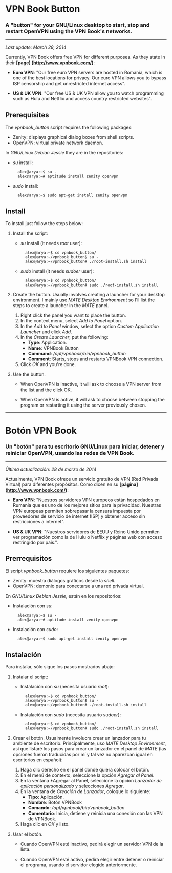 # VPN Book Button
### A "button" for your GNU/Linux desktop to start, stop and restart OpenVPN using the VPN Book's networks.

---

*Last update: March 28, 2014*

Currently, VPN Book offers free VPN for different purposes. As they state in their **[page] (http://www.vpnbook.com/)**:

* **Euro VPN**: "Our free euro VPN servers are hosted in Romania, which is one of the best locations for privacy. Our euro VPN allows you to bypass ISP censorship and get unrestricted internet access".

* **US & UK VPN**: "Our free US & UK VPN allow you to watch programming such as Hulu and Netflix and access country restricted websites".

Prerequisites
-------------

The *vpnbook_button* script requires the following packages:

* Zenity: displays graphical dialog boxes from shell scripts.
* OpenVPN: virtual private network daemon.

In *GNU/Linux Debian Jessie* they are in the repositories:

* *su* install:

        alex@arya:~$ su -
        alex@arya:~# aptitude install zenity openvpn

* *sudo* install:

        alex@arya:~$ sudo apt-get install zenity openvpn

Install
-------

To install just follow the steps below:

1. Install the script:

    * *su* install (it needs *root* user):

            alex@arya:~$ cd vpnbook_button/ 
            alex@arya:~/vpnbook_button$ su -
            alex@arya:~/vpnbook_button# ./root-install.sh install

    * *sudo* install (it needs *sudoer* user):

            alex@arya:~$ cd vpnbook_button/
            alex@arya:~/vpnbook_button# sudo ./root-install.sh install

2. Create the button. Usually involves creating a launcher for your desktop environment. I mainly use *MATE Desktop Environment* so I'll list the steps to create a launcher in the *MATE* panel.

     1. Right click the panel you want to place the button.
     2. In the context menu, select *Add to Panel* option.
     3. In the *Add to Panel* window, select the option *Custom Application Launcher* and click *Add*.
     4. In the *Create Launcher*, put the following:
         * **Type**: Application.
         * **Name**: VPNBook Button
         * **Command**: */opt/vpnbook/bin/vpnbook_button*
         * **Comment**: Starts, stops and restarts VPNBook VPN connection.
     5. Click *OK* and you're done.

3. Use the button.

    * When OpenVPN is inactive, it will ask to choose a VPN server from the list and the click OK.

    * When OpenVPN is active, it will ask to choose between stopping the program or restarting it using the server previously chosen.

---

# Botón VPN Book
### Un "botón" para tu escritorio GNU/Linux para iniciar, detener y reiniciar OpenVPN, usando las redes de VPN Book.

---

*Última actualización: 28 de marzo de 2014*

Actualmente, VPN Book ofrece un servicio gratuito de VPN (Red Privada Virtual) para diferentes propósitos. Como dicen en su **[página] (http://www.vpnbook.com/)**:

* **Euro VPN**: "Nuestros servidores VPN europeos están hospedados en Rumania que es uno de los mejores sitios para la privacidad. Nuestras VPN europeas permiten sobrepasar la censura impuesta por proveedores de servicio de internet (ISP) y obtener acceso sin restricciones a internet".

* **US & UK VPN**: "Nuestros servidores de EEUU y Reino Unido permiten ver programación como la de Hulu o Netflix y páginas web con acceso restringido por país.".

Prerrequisitos
-------------

El script *vpnbook_button* requiere los siguientes paquetes:

* Zenity: muestra diálogos gráficos desde la *shell*.
* OpenVPN: demonio para conectarse a una red privada virtual.

En *GNU/Linux Debian Jessie*, están en los repositorios:

* Instalación con *su*:

        alex@arya:~$ su -
        alex@arya:~# aptitude install zenity openvpn

* Instalación con *sudo*:

        alex@arya:~$ sudo apt-get install zenity openvpn

Instalación
-----------

Para instalar, sólo sigue los pasos mostrados abajo:

1. Instalar el script:

    * Instalación con *su* (necesita usuario *root*):

            alex@arya:~$ cd vpnbook_button/ 
            alex@arya:~/vpnbook_button$ su -
            alex@arya:~/vpnbook_button# ./root-install.sh install

    * Instalación con *sudo* (necesita usuario *sudoer*):

            alex@arya:~$ cd vpnbook_button/
            alex@arya:~/vpnbook_button# sudo ./root-install.sh install

2. Crear el botón. Usualmente involucra crear un lanzador para tu ambiente de escritorio. Principalmente, uso *MATE Desktop Environment*, así que listaré los pasos para crear un lanzador en el panel de *MATE* (las opciones fueron traducidas por mí y tal vez no aparezcan igual en escritorios en español):

     1. Haga clic derecho en el panel donde quiera colocar el botón.
     2. En el menú de contexto, seleccione la opción *Agregar al Panel*.
     3. En la ventana *Agregar al Panel, seleccione la opción *Lanzador de aplicación personalizado* y selecciones *Agregar*.
     4. En la ventana de *Creación de Lanzador*, coloque lo siguiente:
         * **Tipo**: Aplicación.
         * **Nombre**: Botón VPNBook
         * **Comando**: */opt/vpnbook/bin/vpnbook_button*
         * **Comentario**: Inicia, detiene y reinicia una conexión con las VPN de VPNBook.
     5. Haga clic en *OK* y listo.

3. Usar el botón.

    * Cuando OpenVPN esté inactivo, pedirá elegir un servidor VPN de la lista.

    * Cuando OpenVPN esté activo, pedirá elegir entre detener o reiniciar el programa, usando el servidor elegido anteriormente.
